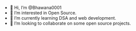 - 👋 Hi, I’m @Bhawana0001
- 👀 I’m interested in Open Source.
- 🌱 I’m currently learning DSA and web development.
- 💞️ I’m looking to collaborate on some open source projects.



